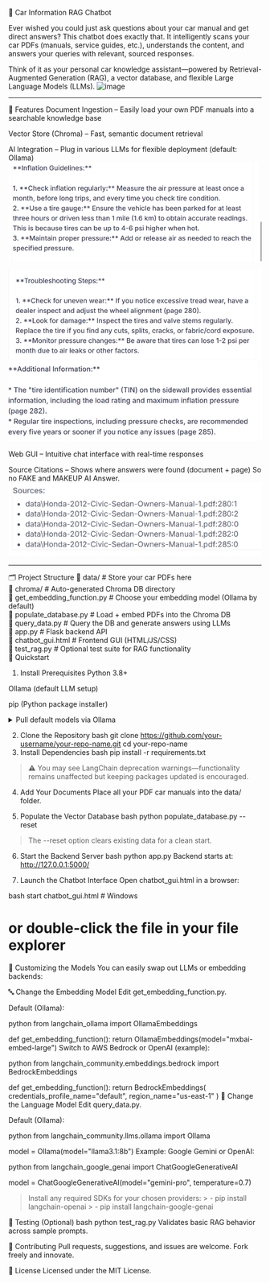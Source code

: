 🚗 Car Information RAG Chatbot

Ever wished you could just ask questions about your car manual and get direct answers? This chatbot does exactly that. It intelligently scans your car PDFs (manuals, service guides, etc.), understands the content, and answers your queries with relevant, sourced responses.

Think of it as your personal car knowledge assistant—powered by Retrieval-Augmented Generation (RAG), a vector database, and flexible Large Language Models (LLMs).
![image](https://github.com/user-attachments/assets/3bfac1eb-ac15-456c-9aae-2391ae05d9b3)


________________________________________________________________________________________________________
🔧 Features
Document Ingestion – Easily load your own PDF manuals into a searchable knowledge base

Vector Store (Chroma) – Fast, semantic document retrieval

AI Integration – Plug in various LLMs for flexible deployment (default: Ollama)
![Chatbot Demo](2.png)

![Chatbot Demo](3.png)
![Chatbot Demo](4.png)

Web GUI – Intuitive chat interface with real-time responses

Source Citations – Shows where answers were found (document + page) So no FAKE and MAKEUP AI Answer.
![Chatbot Demo](1.png)

________________________________________________________________________________________________________

🗂 Project Structure
📁 data/                  # Store your car PDFs here  
📁 chroma/                # Auto-generated Chroma DB directory  
📄 get_embedding_function.py  # Choose your embedding model (Ollama by default)  
📄 populate_database.py       # Load + embed PDFs into the Chroma DB  
📄 query_data.py              # Query the DB and generate answers using LLMs  
📄 app.py                    # Flask backend API  
📄 chatbot_gui.html          # Frontend GUI (HTML/JS/CSS)  
📄 test_rag.py               # Optional test suite for RAG functionality  
🚀 Quickstart
1. Install Prerequisites
Python 3.8+

Ollama (default LLM setup)

pip (Python package installer)

<details> <summary>Pull default models via Ollama</summary>

bash
ollama pull mxbai-embed-large
ollama pull llama3.1:8b
ollama pull mistral  # Optional, for running tests
</details>

2. Clone the Repository
bash
git clone https://github.com/your-username/your-repo-name.git
cd your-repo-name
3. Install Dependencies
bash
pip install -r requirements.txt
> ⚠️ You may see LangChain deprecation warnings—functionality remains unaffected but keeping packages updated is encouraged.

4. Add Your Documents
Place all your PDF car manuals into the data/ folder.

5. Populate the Vector Database
bash
python populate_database.py --reset
> The --reset option clears existing data for a clean start.

6. Start the Backend Server
bash
python app.py
Backend starts at: http://127.0.0.1:5000/

7. Launch the Chatbot Interface
Open chatbot_gui.html in a browser:

bash
start chatbot_gui.html  # Windows
# or double-click the file in your file explorer
🤖 Customizing the Models
You can easily swap out LLMs or embedding backends:

🔤 Change the Embedding Model
Edit get_embedding_function.py.

Default (Ollama):

python
from langchain_ollama import OllamaEmbeddings

def get_embedding_function():
    return OllamaEmbeddings(model="mxbai-embed-large")
Switch to AWS Bedrock or OpenAI (example):

python
from langchain_community.embeddings.bedrock import BedrockEmbeddings

def get_embedding_function():
    return BedrockEmbeddings(
        credentials_profile_name="default",
        region_name="us-east-1"
    )
💬 Change the Language Model
Edit query_data.py.

Default (Ollama):

python
from langchain_community.llms.ollama import Ollama

model = Ollama(model="llama3.1:8b")
Example: Google Gemini or OpenAI:

python
from langchain_google_genai import ChatGoogleGenerativeAI

model = ChatGoogleGenerativeAI(model="gemini-pro", temperature=0.7)
> Install any required SDKs for your chosen providers: > - pip install langchain-openai > - pip install langchain-google-genai

🧪 Testing (Optional)
bash
python test_rag.py
Validates basic RAG behavior across sample prompts.

🤝 Contributing
Pull requests, suggestions, and issues are welcome. Fork freely and innovate.

📄 License
Licensed under the MIT License.
